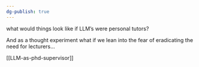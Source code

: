```yaml
---
dg-publish: true
---
```


what would things look like if LLM’s were personal tutors? 

And as a thought experiment what if we lean into the fear of eradicating the need for lecturers...

[[LLM-as-phd-supervisor]]